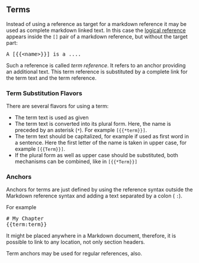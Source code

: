 <!-- DO NOT MODIFY                        -->
<!-- this file is generated by mdref      -->
<!-- from ../../src/doc/chapters/terms.md -->

## Terms

Instead of using a reference as target for a markdown
reference it may be used as complete markdown linked text.
In this case the [logical reference](references.md) appears inside the `[]` pair
of a markdown reference, but without the target part:

<pre>
A [{{&lt;name>}}] is a ....
</pre>

Such a reference is called *term reference*. It refers to an
anchor providing an additional text. This term reference is substituted by a complete link for the term text and the term reference.

### Term Substitution Flavors

There are several flavors for using a term:
- The term text is used as given
- The term text is converted into its plural form. Here, the name is preceded by an asterisk (`*`). For example <code>[{{*term}&rcub;]</code>.
- The term text should be capitalized, for example if used as first word in a sentence. Here the first letter of the name is taken in upper case, for example <code>[{{Term}&rcub;]</code>.
- If the plural form as well as upper case should be substituted, both mechanisms can be combined, like in <code>[{{*Term}&rcub;]</code>

### Anchors

Anchors for terms are just defined by using the reference syntax outside the
Markdown reference syntax and adding a text separated by a colon ( `:`).

For example

<pre>
# My Chapter
{{term:term}&rcub;
</pre>

It might be placed anywhere in a Markdown document,
therefore, it is possible to link to any location, not only section headers.

Term anchors may be used for regular references, also.